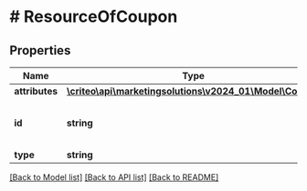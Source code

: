# # ResourceOfCoupon

## Properties

Name | Type | Description | Notes
------------ | ------------- | ------------- | -------------
**attributes** | [**\criteo\api\marketingsolutions\v2024_01\Model\Coupon**](Coupon.md) |  | [optional]
**id** | **string** | Unique identifier of this resource. | [optional]
**type** | **string** |  | [optional]

[[Back to Model list]](../../README.md#models) [[Back to API list]](../../README.md#endpoints) [[Back to README]](../../README.md)
